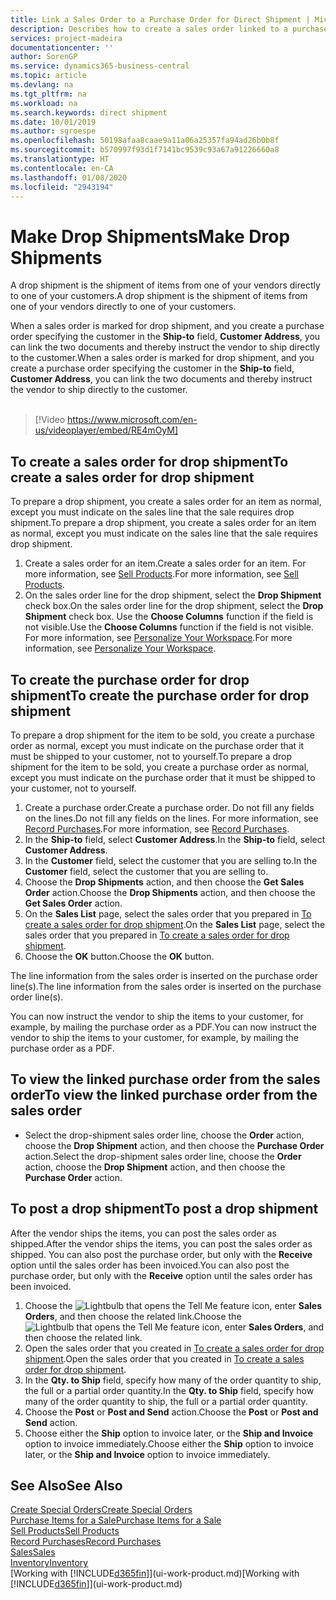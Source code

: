 ```yaml
---
title: Link a Sales Order to a Purchase Order for Direct Shipment | Microsoft Docs
description: Describes how to create a sales order linked to a purchase order to enable shipment directly from the vendor to the customer.
services: project-madeira
documentationcenter: ''
author: SorenGP
ms.service: dynamics365-business-central
ms.topic: article
ms.devlang: na
ms.tgt_pltfrm: na
ms.workload: na
ms.search.keywords: direct shipment
ms.date: 10/01/2019
ms.author: sgroespe
ms.openlocfilehash: 50198afaa8caae9a11a06a25357fa94ad26b0b8f
ms.sourcegitcommit: b570997f93d1f7141bc9539c93a67a91226660a8
ms.translationtype: HT
ms.contentlocale: en-CA
ms.lasthandoff: 01/08/2020
ms.locfileid: "2943194"
---
```

# <a name="make-drop-shipments"></a><span data-ttu-id="bd0a3-103">Make Drop Shipments</span><span class="sxs-lookup"><span data-stu-id="bd0a3-103">Make Drop Shipments</span></span>
<span data-ttu-id="bd0a3-104">A drop shipment is the shipment of items from one of your vendors directly to one of your customers.</span><span class="sxs-lookup"><span data-stu-id="bd0a3-104">A drop shipment is the shipment of items from one of your vendors directly to one of your customers.</span></span>

<span data-ttu-id="bd0a3-105">When a sales order is marked for drop shipment, and you create a purchase order specifying the customer in the **Ship-to** field, **Customer Address**, you can link the two documents and thereby instruct the vendor to ship directly to the customer.</span><span class="sxs-lookup"><span data-stu-id="bd0a3-105">When a sales order is marked for drop shipment, and you create a purchase order specifying the customer in the **Ship-to** field, **Customer Address**, you can link the two documents and thereby instruct the vendor to ship directly to the customer.</span></span>
<br><br>  
  
> [!Video https://www.microsoft.com/en-us/videoplayer/embed/RE4mOyM]

## <a name="to-create-a-sales-order-for-drop-shipment"></a><span data-ttu-id="bd0a3-106">To create a sales order for drop shipment</span><span class="sxs-lookup"><span data-stu-id="bd0a3-106">To create a sales order for drop shipment</span></span>
<span data-ttu-id="bd0a3-107">To prepare a drop shipment, you create a sales order for an item as normal, except you must indicate on the sales line that the sale requires drop shipment.</span><span class="sxs-lookup"><span data-stu-id="bd0a3-107">To prepare a drop shipment, you create a sales order for an item as normal, except you must indicate on the sales line that the sale requires drop shipment.</span></span>

1. <span data-ttu-id="bd0a3-108">Create a sales order for an item.</span><span class="sxs-lookup"><span data-stu-id="bd0a3-108">Create a sales order for an item.</span></span> <span data-ttu-id="bd0a3-109">For more information, see [Sell Products](sales-how-sell-products.md).</span><span class="sxs-lookup"><span data-stu-id="bd0a3-109">For more information, see [Sell Products](sales-how-sell-products.md).</span></span>
2. <span data-ttu-id="bd0a3-110">On the sales order line for the drop shipment, select the **Drop Shipment** check box.</span><span class="sxs-lookup"><span data-stu-id="bd0a3-110">On the sales order line for the drop shipment, select the **Drop Shipment** check box.</span></span> <span data-ttu-id="bd0a3-111">Use the **Choose Columns** function if the field is not visible.</span><span class="sxs-lookup"><span data-stu-id="bd0a3-111">Use the **Choose Columns** function if the field is not visible.</span></span> <span data-ttu-id="bd0a3-112">For more information, see [Personalize Your Workspace](ui-personalization-user.md).</span><span class="sxs-lookup"><span data-stu-id="bd0a3-112">For more information, see [Personalize Your Workspace](ui-personalization-user.md).</span></span>

## <a name="to-create-the-purchase-order-for-drop-shipment"></a><span data-ttu-id="bd0a3-113">To create the purchase order for drop shipment</span><span class="sxs-lookup"><span data-stu-id="bd0a3-113">To create the purchase order for drop shipment</span></span>
<span data-ttu-id="bd0a3-114">To prepare a drop shipment for the item to be sold, you create a purchase order as normal, except you must indicate on the purchase order that it must be shipped to your customer, not to yourself.</span><span class="sxs-lookup"><span data-stu-id="bd0a3-114">To prepare a drop shipment for the item to be sold, you create a purchase order as normal, except you must indicate on the purchase order that it must be shipped to your customer, not to yourself.</span></span>

1. <span data-ttu-id="bd0a3-115">Create a purchase order.</span><span class="sxs-lookup"><span data-stu-id="bd0a3-115">Create a purchase order.</span></span> <span data-ttu-id="bd0a3-116">Do not fill any fields on the lines.</span><span class="sxs-lookup"><span data-stu-id="bd0a3-116">Do not fill any fields on the lines.</span></span> <span data-ttu-id="bd0a3-117">For more information, see [Record Purchases](purchasing-how-record-purchases.md).</span><span class="sxs-lookup"><span data-stu-id="bd0a3-117">For more information, see [Record Purchases](purchasing-how-record-purchases.md).</span></span>
2. <span data-ttu-id="bd0a3-118">In the **Ship-to** field, select **Customer Address**.</span><span class="sxs-lookup"><span data-stu-id="bd0a3-118">In the **Ship-to** field, select **Customer Address**.</span></span>
3. <span data-ttu-id="bd0a3-119">In the **Customer** field, select the customer that you are selling to.</span><span class="sxs-lookup"><span data-stu-id="bd0a3-119">In the **Customer** field, select the customer that you are selling to.</span></span>
3. <span data-ttu-id="bd0a3-120">Choose the **Drop Shipments** action, and then choose the **Get Sales Order** action.</span><span class="sxs-lookup"><span data-stu-id="bd0a3-120">Choose the **Drop Shipments** action, and then choose the **Get Sales Order** action.</span></span>
4. <span data-ttu-id="bd0a3-121">On the **Sales List** page, select the sales order that you prepared in [To create a sales order for drop shipment](sales-how-drop-shipment.md#to-create-a-sales-order-for-drop-shipment).</span><span class="sxs-lookup"><span data-stu-id="bd0a3-121">On the **Sales List** page, select the sales order that you prepared in [To create a sales order for drop shipment](sales-how-drop-shipment.md#to-create-a-sales-order-for-drop-shipment).</span></span>
5. <span data-ttu-id="bd0a3-122">Choose the **OK** button.</span><span class="sxs-lookup"><span data-stu-id="bd0a3-122">Choose the **OK** button.</span></span>

<span data-ttu-id="bd0a3-123">The line information from the sales order is inserted on the purchase order line(s).</span><span class="sxs-lookup"><span data-stu-id="bd0a3-123">The line information from the sales order is inserted on the purchase order line(s).</span></span>

<span data-ttu-id="bd0a3-124">You can now instruct the vendor to ship the items to your customer, for example, by mailing the purchase order as a PDF.</span><span class="sxs-lookup"><span data-stu-id="bd0a3-124">You can now instruct the vendor to ship the items to your customer, for example, by mailing the purchase order as a PDF.</span></span>     

## <a name="to-view-the-linked-purchase-order-from-the-sales-order"></a><span data-ttu-id="bd0a3-125">To view the linked purchase order from the sales order</span><span class="sxs-lookup"><span data-stu-id="bd0a3-125">To view the linked purchase order from the sales order</span></span>
* <span data-ttu-id="bd0a3-126">Select the drop-shipment sales order line, choose the **Order** action, choose the **Drop Shipment** action, and then choose the **Purchase Order** action.</span><span class="sxs-lookup"><span data-stu-id="bd0a3-126">Select the drop-shipment sales order line, choose the **Order** action, choose the **Drop Shipment** action, and then choose the **Purchase Order** action.</span></span>

## <a name="to-post-a-drop-shipment"></a><span data-ttu-id="bd0a3-127">To post a drop shipment</span><span class="sxs-lookup"><span data-stu-id="bd0a3-127">To post a drop shipment</span></span>
<span data-ttu-id="bd0a3-128">After the vendor ships the items, you can post the sales order as shipped.</span><span class="sxs-lookup"><span data-stu-id="bd0a3-128">After the vendor ships the items, you can post the sales order as shipped.</span></span> <span data-ttu-id="bd0a3-129">You can also post the purchase order, but only with the **Receive** option until the sales order has been invoiced.</span><span class="sxs-lookup"><span data-stu-id="bd0a3-129">You can also post the purchase order, but only with the **Receive** option until the sales order has been invoiced.</span></span>

1. <span data-ttu-id="bd0a3-130">Choose the ![Lightbulb that opens the Tell Me feature](media/ui-search/search_small.png "Tell me what you want to do") icon, enter **Sales Orders**, and then choose the related link.</span><span class="sxs-lookup"><span data-stu-id="bd0a3-130">Choose the ![Lightbulb that opens the Tell Me feature](media/ui-search/search_small.png "Tell me what you want to do") icon, enter **Sales Orders**, and then choose the related link.</span></span>
2. <span data-ttu-id="bd0a3-131">Open the sales order that you created in [To create a sales order for drop shipment]().</span><span class="sxs-lookup"><span data-stu-id="bd0a3-131">Open the sales order that you created in [To create a sales order for drop shipment]().</span></span>
3. <span data-ttu-id="bd0a3-132">In the **Qty. to Ship** field, specify how many of the order quantity to ship, the full or a partial order quantity.</span><span class="sxs-lookup"><span data-stu-id="bd0a3-132">In the **Qty. to Ship** field, specify how many of the order quantity to ship, the full or a partial order quantity.</span></span>
4. <span data-ttu-id="bd0a3-133">Choose the **Post** or **Post and Send** action.</span><span class="sxs-lookup"><span data-stu-id="bd0a3-133">Choose the **Post** or **Post and Send** action.</span></span>
5. <span data-ttu-id="bd0a3-134">Choose either the **Ship** option to invoice later, or the **Ship and Invoice** option to invoice immediately.</span><span class="sxs-lookup"><span data-stu-id="bd0a3-134">Choose either the **Ship** option to invoice later, or the **Ship and Invoice** option to invoice immediately.</span></span>

## <a name="see-also"></a><span data-ttu-id="bd0a3-135">See Also</span><span class="sxs-lookup"><span data-stu-id="bd0a3-135">See Also</span></span>
[<span data-ttu-id="bd0a3-136">Create Special Orders</span><span class="sxs-lookup"><span data-stu-id="bd0a3-136">Create Special Orders</span></span>](sales-how-to-create-special-orders.md)  
[<span data-ttu-id="bd0a3-137">Purchase Items for a Sale</span><span class="sxs-lookup"><span data-stu-id="bd0a3-137">Purchase Items for a Sale</span></span>](purchasing-how-purchase-products-sale.md)  
[<span data-ttu-id="bd0a3-138">Sell Products</span><span class="sxs-lookup"><span data-stu-id="bd0a3-138">Sell Products</span></span>](sales-how-sell-products.md)  
[<span data-ttu-id="bd0a3-139">Record Purchases</span><span class="sxs-lookup"><span data-stu-id="bd0a3-139">Record Purchases</span></span>](purchasing-how-record-purchases.md)  
[<span data-ttu-id="bd0a3-140">Sales</span><span class="sxs-lookup"><span data-stu-id="bd0a3-140">Sales</span></span>](sales-manage-sales.md)  
[<span data-ttu-id="bd0a3-141">Inventory</span><span class="sxs-lookup"><span data-stu-id="bd0a3-141">Inventory</span></span>](inventory-manage-inventory.md)  
<span data-ttu-id="bd0a3-142">[Working with [!INCLUDE[d365fin](includes/d365fin_md.md)]](ui-work-product.md)</span><span class="sxs-lookup"><span data-stu-id="bd0a3-142">[Working with [!INCLUDE[d365fin](includes/d365fin_md.md)]](ui-work-product.md)</span></span>
